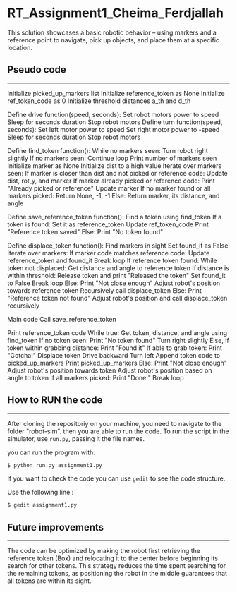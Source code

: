 # RT_Assignment1_Cheima_Ferdjallah
This solution showcases a basic robotic behavior – using markers and a reference point to navigate, pick up objects, and place them at a specific location.
## Pseudo code
----------------------
Initialize picked_up_markers list
Initialize reference_token as None
Initialize ref_token_code as 0
Initialize threshold distances a_th and d_th

Define drive function(speed, seconds):
    Set robot motors power to speed
    Sleep for seconds duration
    Stop robot motors
Define turn function(speed, seconds):
    Set left motor power to speed
    Set right motor power to -speed
    Sleep for seconds duration
    Stop robot motors

Define find_token function():
    While no markers seen:
        Turn robot right slightly
        If no markers seen:
            Continue loop
    Print number of markers seen
    Initialize marker as None
    Initialize dist to a high value
    Iterate over markers seen:
        If marker is closer than dist and not picked or reference code:
            Update dist, rot_y, and marker
        If marker already picked or reference code:
            Print "Already picked or reference"
            Update marker
    If no marker found or all markers picked:
        Return None, -1, -1
    Else:
        Return marker, its distance, and angle

Define save_reference_token function():
    Find a token using find_token
    If a token is found:
        Set it as reference_token
        Update ref_token_code
        Print "Reference token saved"
    Else:
        Print "No token found"

Define displace_token function():
    Find markers in sight
    Set found_it as False
    Iterate over markers:
        If marker code matches reference code:
            Update reference_token and found_it
            Break loop
    If reference token found:
        While token not displaced:
            Get distance and angle to reference token
            If distance is within threshold:
                Release token and print "Released the token"
                Set found_it to False
                Break loop
            Else:
                Print "Not close enough"
                Adjust robot's position towards reference token
                Recursively call displace_token
    Else:
        Print "Reference token not found"
        Adjust robot's position and call displace_token recursively
        
Main code
Call save_reference_token

Print reference_token code
While true:
    Get token, distance, and angle using find_token
    If no token seen:
        Print "No token found"
        Turn right slightly
    Else, if token within grabbing distance:
        Print "Found it"
        If able to grab token:
            Print "Gotcha!"
            Displace token
            Drive backward
            Turn left
            Append token code to picked_up_markers
            Print picked_up_markers
    Else:
        Print "Not close enough"
        Adjust robot's position towards token
    Adjust robot's position based on angle to token
    If all markers picked:
        Print "Done!"
        Break loop
## How to RUN the code
-----------------------------

After cloning the repositoriy on your machine, you need to navigate to the folder "robot-sim". then you are able to run the code.
To run the script in the simulator, use `run.py`, passing it the file names. 

you can run the program with:

```bash
$ python run.py assignment1.py
```

If you want to check the code you can use `gedit` to see the code structure.

Use the following line :

```bash
$ gedit assignment1.py
```

## Future improvements
-----------------------------

The code can be optimized by making the robot first retrieving the reference token (Box) and relocating it to the center before beginning its search for other tokens. This strategy reduces the time spent searching for the remaining tokens, as positioning the robot in the middle guarantees that all tokens are within its sight.
